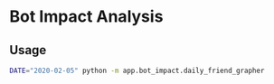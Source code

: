 # Bot Impact Analysis

## Usage

```sh
DATE="2020-02-05" python -m app.bot_impact.daily_friend_grapher
```
